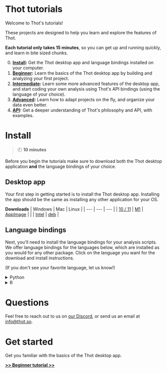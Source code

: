 # Thot tutorials
Welcome to Thot's tutorials!

These projects are designed to help you learn and explore the features of Thot.

**Each tutorial only takes 15 minutes**, so you can get up and running quickly, and learn in bite sized chunks.

0. **[Install](#install):** Get the Thot desktop app and language bindings installed on your computer.
1. **[Beginner](beginner#readme):** Learn the basics of the Thot desktop app by building and analyzing your first project.
2. **[Intermediate](intermediate#readme):** Learn some more advanced features of the desktop app, and start coding your own analysis using
Thot's API bindings (using the language of your choice).
3. **[Advanced](advanced#readme):** Learn how to adapt projects on the fly, and organize your data even better. 
4. **[API](api#readme):** Get a deeper understanding of Thot's philosophy and API, with examples.

# Install
> :clock9: **10 minutes**

Before you begin the tutorials make sure to download both the Thot desktop application **and** the language bindings of your choice.

## Desktop app
Your first step in getting started is to install the Thot desktop app.
Installing the app should be the same as installing any other application for your OS. 

**Downloads**
| Windows | Mac | Linux |
| --- | --- | --- |
| [10 / 11](https://releases.thot.so/download/desktop/Thot_0.10.0_x64_en-US-windows.msi) | [M1](https://releases.thot.so/download/desktop/Thot_0.10.0_aarch64-mac_m1.dmg) | [AppImage](https://releases.thot.so/download/desktop/thot_0.10.0_amd64-linux.AppImage) |
| | [Intel](https://releases.thot.so/download/desktop/Thot_0.10.0_x64-mac_intel.dmg) | [deb](https://releases.thot.so/download/desktop/thot_0.10.0_amd64-linux.deb) |
 

## Language bindings
Next, you'll need to install the language bindings for your analysis scripts.
We offer language bindings for the languages below, which are installed as you would for any other package.
Click on the language you want for the download and install instructions.

(If you don't see your favorite language, let us know!)

<details>
<summary>Python</summary>
<a href="https://releases.thot.so/download/api_bindings/thot_data-0.10.0-py.tar.gz"
    target="_blank">
    Download Python package
</a>

In your terminal
```bash
pip install <path/to/thot_data-0.10.0-py.tar.gz>
```
</details>
<details>
<summary>R</summary>
<a href="https://releases.thot.so/download/api_bindings/thot_0.10.0-r.tar.gz"
    targe="_blank">
    Download R package
</a>

In your terminal
```bash
install.packages("path/to/thot_0.10.0-r.tar.gz", repos=NULL, type="source")
```
</details>

# Questions
Feel free to reach out to us on [our Discord](https://discord.gg/Kv2c5XynfV), or send us an email at <info@thot.so>.

# Get started
Get you familiar with the basics of the Thot desktop app.

**[>> Beginner tutorial >>](beginner#readme)**
